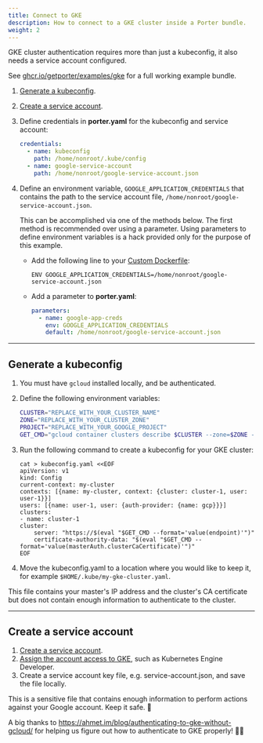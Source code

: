 ```yaml
---
title: Connect to GKE
description: How to connect to a GKE cluster inside a Porter bundle.
weight: 2
---
```


GKE cluster authentication requires more than just a kubeconfig, it also needs a
service account configured.

See [ghcr.io/getporter/examples/gke][example] for a full working example bundle.

[example]: /examples/src/gke

1. [Generate a kubeconfig](#generate-a-kubeconfig).
1. [Create a service account](#create-a-service-account).
1. Define credentials in **porter.yaml** for the kubeconfig
   and service account:

   ```yaml
   credentials:
     - name: kubeconfig
       path: /home/nonroot/.kube/config
     - name: google-service-account
       path: /home/nonroot/google-service-account.json
   ```

1. Define an environment variable, `GOOGLE_APPLICATION_CREDENTIALS` that
   contains the path to the service account file,
   `/home/nonroot/google-service-account.json`.

   This can be accomplished via one of the methods below. The first method is
   recommended over using a parameter. Using parameters to define environment
   variables is a hack provided only for the purpose of this example.

   - Add the following line to your [Custom Dockerfile](/bundle/custom-dockerfile):

     ```
     ENV GOOGLE_APPLICATION_CREDENTIALS=/home/nonroot/google-service-account.json
     ```

   - Add a parameter to **porter.yaml**:

     ```yaml
     parameters:
       - name: google-app-creds
         env: GOOGLE_APPLICATION_CREDENTIALS
         default: /home/nonroot/google-service-account.json
     ```

---

## Generate a kubeconfig

1.  You must have `gcloud` installed locally, and be authenticated.
1.  Define the following environment variables:

    ```bash
    CLUSTER="REPLACE_WITH_YOUR_CLUSTER_NAME"
    ZONE="REPLACE_WITH_YOUR_CLUSTER_ZONE"
    PROJECT="REPLACE_WITH_YOUR_GOOGLE_PROJECT"
    GET_CMD="gcloud container clusters describe $CLUSTER --zone=$ZONE --project=$PROJECT"
    ```

1.  Run the following command to create a kubeconfig for your GKE cluster:

        cat > kubeconfig.yaml <<EOF
        apiVersion: v1
        kind: Config
        current-context: my-cluster
        contexts: [{name: my-cluster, context: {cluster: cluster-1, user: user-1}}]
        users: [{name: user-1, user: {auth-provider: {name: gcp}}}]
        clusters:
        - name: cluster-1
        cluster:
            server: "https://$(eval "$GET_CMD --format='value(endpoint)'")"
            certificate-authority-data: "$(eval "$GET_CMD --format='value(masterAuth.clusterCaCertificate)'")"
        EOF

1.  Move the kubeconfig.yaml to a location where you would like to keep it,
    for example `$HOME/.kube/my-gke-cluster.yaml`.

This file contains your master's IP address and the cluster's CA certificate but
does not contain enough information to authenticate to the cluster.

---

## Create a service account

1. [Create a service account][sa].
1. [Assign the account access to GKE][iam], such as Kubernetes Engine
   Developer.
1. Create a service account key file, e.g. service-account.json, and save the
   file locally.

This is a sensitive file that contains enough information to perform actions
against your Google account. Keep it safe. 🔐

[sa]: https://cloud.google.com/iam/docs/creating-managing-service-accounts
[iam]: https://cloud.google.com/kubernetes-engine/docs/how-to/iam

A big thanks to https://ahmet.im/blog/authenticating-to-gke-without-gcloud/ for
helping us figure out how to authenticate to GKE properly! 🙇‍♀️
